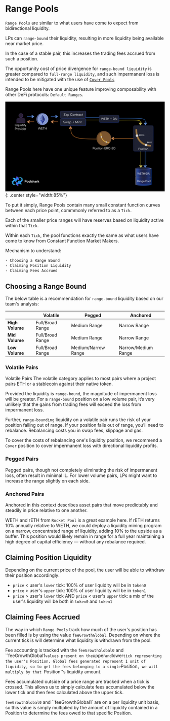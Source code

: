 # Range Pools
<!-- Price Position with split buy/sell side -->
`Range Pools` are similar to what users have come to expect from bidirectional liquidity.

LPs can `range-bound` their liquidity, resulting in more liquidity being available near market price.

In the case of a stable pair, this increases the trading fees accrued from such a position.

The opportunity cost of price divergence for `range-bound liquidity` is greater compared to `full-range liquidity`, and such impermanent loss is intended to be mitigated with the use of [`Cover Pools`](cover-pools)

Range Pools here have one unique feature improving composability with other DeFi protocols: `Default Ranges`. 

![Fungible Range Pool Positions](range-pool-erc20.png){: .center style="width:85%"}

To put it simply, Range Pools contain many small constant function curves between each price point, commmonly referred to as a `Tick`. 

Each of the smaller price ranges will have reserves based on liquidity active within that `Tick`. 

Within each `Tick`, the pool functions exactly the same as what users have come to know from Constant Function Market Makers.

Mechanism to understand:
```
- Choosing a Range Bound
- Claiming Position Liquidity
- Claiming Fees Accrued
```
## Choosing a Range Bound

The below table is a recommendation for `range-bound` liquidity based on our team's analysis:

|                 |     Volatile     |        Pegged        |       Anchored      |
| --------------- | ---------------- | -------------------- | ------------------- |
| **High Volume** | Full/Broad Range |  Medium Range        | Narrow Range        |
| **Mid  Volume** | Full/Broad Range |  Medium Range        | Narrow Range        |
| **Low  Volume** | Full/Broad Range |  Medium/Narrow Range | Narrow/Medium Range |           |

### Volatile Pairs

Volatile Pairs
The volatile category applies to most pairs where a project pairs ETH or a stablecoin against their native token.

Provided the liquidity is `range-bound`, the magnitude of impermanent loss will be greater. For a `range-bound` position on a low volume pair, it’s very unlikely that the gains from trading fees will exceed the loss from impermanent loss.

Further, `range-bounding` liquidity on a volatile pair runs the risk of your position falling out of range. If your position falls out of range, you’ll need to rebalance. Rebalancing costs you in swap fees, slippage and gas.

To cover the costs of rebalancing one's liquidity position, we recommend a `Cover` position to cover impermanent loss with directional liquidity profits.

### Pegged Pairs

Pegged pairs, though not completely eliminating the risk of impermanent loss, often result in minimal IL. For lower volume pairs, LPs might want to increase the range slightly on each side.

### Anchored Pairs

Anchored in this context describes asset pairs that move predictably and steadily in price relative to one another.

WETH and rETH from `Rocket Pool` is a great example here. If rETH returns 10% annually relative to WETH, we could deploy a liquidity mining program on a narrow, concentrated range of liquidity, adding 10% to the upside as a buffer. This position would likely remain in range for a full year maintaining a high degree of capital efficiency — without any rebalance required.

## Claiming Position Liquidity

Depending on the current price of the pool, the user will be able to withdraw their position accordingly:

* `price` < user's `lower` tick: 100% of user liquidity will be in `token0`
* `price` > user's `upper` tick: 100% of user liquidity will be in `token1`
* `price` > user's `lower` tick AND `price` < user's `upper` tick: a mix of the user's liquidity will be both in `token0` and `token1`

## Claiming Fees Accrued

The way in which `Range Pools` track how much of the user's position has been filled is by using the value `feeGrowthGlobal`. Depending on where the current tick is will determine what liquidity is withdrawn from the pool.

Fee accounting is tracked with the `feeGrowthGlobal0` and ``feeGrowthGlobal1` values present on the `upper` and `lower` tick representing the user's Position. Global fees generated represent 1 unit of liquidity, so to get the fees belonging to a single `Position`, we will multiply by that `Position`'s liquidity amount. 

Fees accumulated outside of a price range are tracked when a tick is crossed. This allows us to simply calculate fees accumulated below the lower tick and then fees calculated above the upper tick.

`feeGrowthGlobal0` and ``feeGrowthGlobal1` are on a per liquidity unit basis, so this value is simply multiplied by the amount of liquidity contained in a Position to determine the fees owed to that specific Position.


<br/><br/><br/>